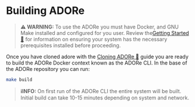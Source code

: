 # Building ADORe

> **⚠️ WARNING:**
> To use the ADORe you must have Docker, and GNU Make installed and configured for you user.
> Review the[Getting Started 🔗](getting_started/getting_started.md) for information on ensuring 
> your system has the necessary prerequisites installed before proceeding.

Once you have cloned adore with the [Cloning ADORe 🔗](cloning_adore.md) guide
you are ready to build the ADORe Docker context known as the ADORe CLI.
In the base of the ADORe repository you can run:
```bash
make build
```

> **ℹ️INFO:** On first run of the ADORe CLI the entire system will be built. 
> Initial build can take 10-15 minutes depending on system and network. 



